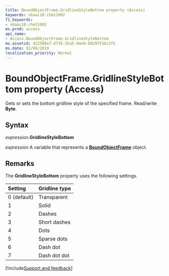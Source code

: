 ```yaml
---
title: BoundObjectFrame.GridlineStyleBottom property (Access)
keywords: vbaac10.chm11002
f1_keywords:
- vbaac10.chm11002
ms.prod: access
api_name:
- Access.BoundObjectFrame.GridlineStyleBottom
ms.assetid: 422508e7-d735-55a5-04e9-b0297536c2f5
ms.date: 02/08/2019
localization_priority: Normal
---
```



# BoundObjectFrame.GridlineStyleBottom property (Access)

Gets or sets the bottom gridline style of the specified frame. Read/write **Byte**.


## Syntax

_expression_.**GridlineStyleBottom**

_expression_ A variable that represents a **[BoundObjectFrame](Access.BoundObjectFrame.md)** object.


## Remarks

The **GridlineStyleBottom** property uses the following settings.

|Setting|Gridline type|
|:-----|:-----|
|0 (default)|Transparent|
|1|Solid|
|2|Dashes|
|3|Short dashes|
|4|Dots|
|5|Sparse dots|
|6|Dash dot|
|7|Dash dot dot|



[!include[Support and feedback](~/includes/feedback-boilerplate.md)]